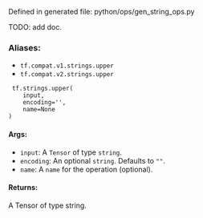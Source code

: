 
Defined in generated file: python/ops/gen_string_ops.py

TODO: add doc.
### Aliases:
- `tf.compat.v1.strings.upper`
- `tf.compat.v2.strings.upper`

```
 tf.strings.upper(
    input,
    encoding='',
    name=None
)
```
#### Args:
- `input`: A `Tensor` of type `string`.
- `encoding`: An optional `string`. Defaults to `""`.
- `name`: A `name` for the operation (optional).
#### Returns:

A Tensor of type string.
